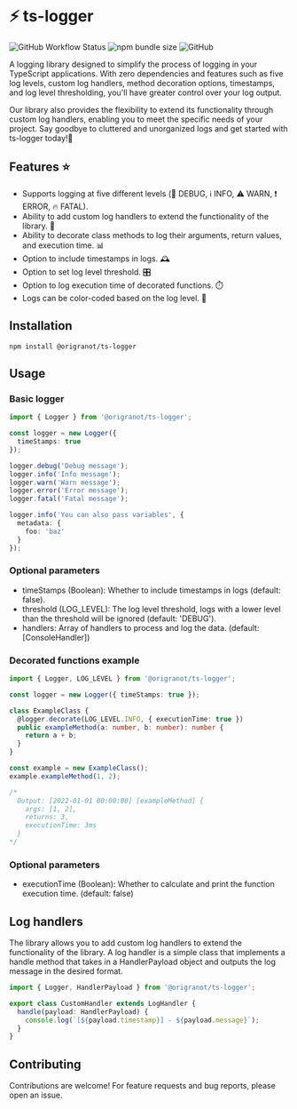 # :zap: ts-logger

![GitHub Workflow Status](https://img.shields.io/github/actions/workflow/status/origranot/ts-logger/release.yml)
![npm bundle size](https://img.shields.io/bundlephobia/min/@origranot/ts-logger)
![GitHub](https://img.shields.io/github/license/origranot/ts-logger)

A logging library designed to simplify the process of logging in your TypeScript applications. With zero dependencies and features such as five log levels, custom log handlers, method decoration options, timestamps, and log level thresholding, you'll have greater control over your log output.

Our library also provides the flexibility to extend its functionality through custom log handlers, enabling you to meet the specific needs of your project. Say goodbye to cluttered and unorganized logs and get started with ts-logger today!💪


## Features :star:

- Supports logging at five different levels (:bug: DEBUG, :information_source: INFO, :warning: WARN, :exclamation: ERROR, :fire: FATAL).
- Ability to add custom log handlers to extend the functionality of the library. 💬
- Ability to decorate class methods to log their arguments, return values, and execution time. 📊
- Option to include timestamps in logs. 🕰️
- Option to set log level threshold. 🎛️
- Option to log execution time of decorated functions. ⏱️
- Logs can be color-coded based on the log level. 🎨

## Installation

`npm install @origranot/ts-logger`

## Usage

### Basic logger

```typescript
import { Logger } from '@origranot/ts-logger';

const logger = new Logger({
  timeStamps: true
});

logger.debug('Debug message');
logger.info('Info message');
logger.warn('Warn message');
logger.error('Error message');
logger.fatal('Fatal message');

logger.info('You can also pass variables', {
  metadata: {
    foo: 'baz'
  }
});
```

### Optional parameters

- timeStamps (Boolean): Whether to include timestamps in logs (default: false).
- threshold (LOG_LEVEL): The log level threshold, logs with a lower level than the
  threshold will be ignored (default: 'DEBUG').
- handlers: Array of handlers to process and log the data. (default: [ConsoleHandler])


### Decorated functions example

```typescript
import { Logger, LOG_LEVEL } from '@origranot/ts-logger';

const logger = new Logger({ timeStamps: true });

class ExampleClass {
  @logger.decorate(LOG_LEVEL.INFO, { executionTime: true })
  public exampleMethod(a: number, b: number): number {
    return a + b;
  }
}

const example = new ExampleClass();
example.exampleMethod(1, 2);

/* 
  Output: [2022-01-01 00:00:00] [exampleMethod] {
    args: [1, 2],
    returns: 3,
    executionTime: 3ms
  }
*/
```

### Optional parameters

- executionTime (Boolean): Whether to calculate and print the function execution time.
  (default: false)

## Log handlers

The library allows you to add custom log handlers to extend the functionality of the
library. A log handler is a simple class that implements a handle method that takes in a
HandlerPayload object and outputs the log message in the desired format.

```typescript
import { Logger, HandlerPayload } from '@origranot/ts-logger';

export class CustomHandler extends LogHandler {
  handle(payload: HandlerPayload) {
    console.log(`[${payload.timestamp}] - ${payload.message}`);
  }
}
```

## Contributing

Contributions are welcome! For feature requests and bug reports, please open an issue.
